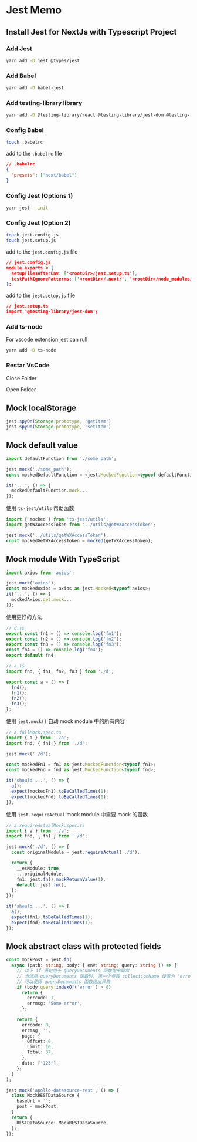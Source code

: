 # Jest Memo

## Install Jest for NextJs with Typescript Project

### Add Jest

```bash
yarn add -D jest @types/jest
```

### Add Babel

```bash
yarn add -D babel-jest
```

### Add testing-library library

```bash
yarn add -D @testing-library/react @testing-library/jest-dom @testing-library/user-event @testing-library/dom
```

### Config Babel

```bash
touch .babelrc
```

add to the `.babelrc` file

```json
// .babelrc
{
  "presets": ["next/babel"]
}
```

### Config Jest (Options 1)

```bash
yarn jest --init
```

### Config Jest (Option 2)

```bash
touch jest.config.js
touch jest.setup.js
```

add to the `jest.config.js` file

```json
// jest.config.js
module.exports = {
  setupFilesAfterEnv: ['<rootDir>/jest.setup.ts'],
  testPathIgnorePatterns: ['<rootDir>/.next/', '<rootDir>/node_modules/'],
};
```

add to the `jest.setup.js` file

```json
// jest.setup.ts
import '@testing-library/jest-dom';
```

### Add ts-node

For vscode extension jest can rull

```bash
yarn add -D ts-node
```

### Restar VsCode

Close Folder

Open Folder

## Mock localStorage

```typescript
jest.spyOn(Storage.prototype, 'getItem')
jest.spyOn(Storage.prototype, 'setItem')
```

## Mock default value

```typescript
import defaultFunction from './some_path';

jest.mock('./some_path');
const mockedDefaultFunction = <jest.MockedFunction<typeof defaultFunction>>defaultFunction;

it('...', () => {
  mockedDefaultFunction.mock...
});
```

使用 `ts-jest/utils` 帮助函数

```typescript
import { mocked } from 'ts-jest/utils';
import getWXAccessToken from '../utils/getWXAccessToken';

jest.mock('../utils/getWXAccessToken');
const mockedGetWXAccessToken = mocked(getWXAccessToken);
```

## Mock module With TypeScript

```typescript
import axios from 'axios';

jest.mock('axios');
const mockedAxios = axios as jest.Mocked<typeof axios>;
it('...', () => {
  mockedAxios.get.mock...
});
```

使用更好的方法.

```typescript
// d.ts
export const fn1 = () => console.log('fn1');
export const fn2 = () => console.log('fn2');
export const fn3 = () => console.log('fn3');
const fn4 = () => console.log('fn4');
export default fn4;

// a.ts
import fnd, { fn1, fn2, fn3 } from './d';

export const a = () => {
  fnd();
  fn1();
  fn2();
  fn3();
};
```

使用 `jest.mock()` 自动 mock module 中的所有内容

```typescript
// a.fullMock.spec.ts
import { a } from './a';
import fnd, { fn1 } from './d';

jest.mock('./d');

const mockedFn1 = fn1 as jest.MockedFunction<typeof fn1>;
const mockedFnd = fnd as jest.MockedFunction<typeof fnd>;

it('should ...', () => {
  a();
  expect(mockedFn1).toBeCalledTimes(1);
  expect(mockedFnd).toBeCalledTimes(1);
});
```

使用 `jest.requireActual` mock module 中需要 mock 的函数

```typescript
// a.requireActualMock.spec.ts
import { a } from './a';
import fnd, { fn1 } from './d';

jest.mock('./d', () => {
  const originalModule = jest.requireActual('./d');

  return {
    __esModule: true,
    ...originalModule,
    fn1: jest.fn().mockReturnValue(1),
    default: jest.fn(),
  };
});

it('should ...', () => {
  a();
  expect(fn1).toBeCalledTimes(1);
  expect(fnd).toBeCalledTimes(1);
});
```

## Mock abstract class with protected fields

```typescript
const mockPost = jest.fn(
  async (path: string, body: { env: string; query: string }) => {
    // 以下 if 语句用于 queryDocuments 函数抛出异常
    // 当调用 queryDocuments 函数时, 第一个参数 collectionName 设置为 'error'
    // 可以使得 queryDocuments 函数抛出异常
    if (body.query.indexOf('error') > 0)
      return {
        errcode: 1,
        errmsg: 'Some error',
      };

    return {
      errcode: 0,
      errmsg: '',
      page: {
        Offset: 0,
        Limit: 10,
        Total: 37,
      },
      data: ['123'],
    };
  }
);

jest.mock('apollo-datasource-rest', () => {
  class MockRESTDataSource {
    baseUrl = '';
    post = mockPost;
  }
  return {
    RESTDataSource: MockRESTDataSource,
  };
});
```
